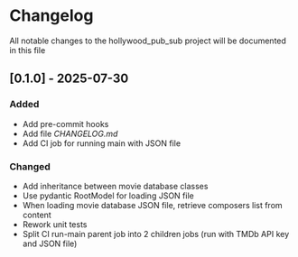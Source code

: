 # Changelog
All notable changes to the hollywood_pub_sub project will be documented in this file

## [0.1.0] - 2025-07-30
### Added
- Add pre-commit hooks
- Add file *CHANGELOG.md*
- Add CI job for running main with JSON file
### Changed
- Add inheritance between movie database classes
- Use pydantic RootModel for loading JSON file
- When loading movie database JSON file, retrieve composers list from content
- Rework unit tests
- Split CI run-main parent job into 2 children jobs (run with TMDb API key and JSON file)
